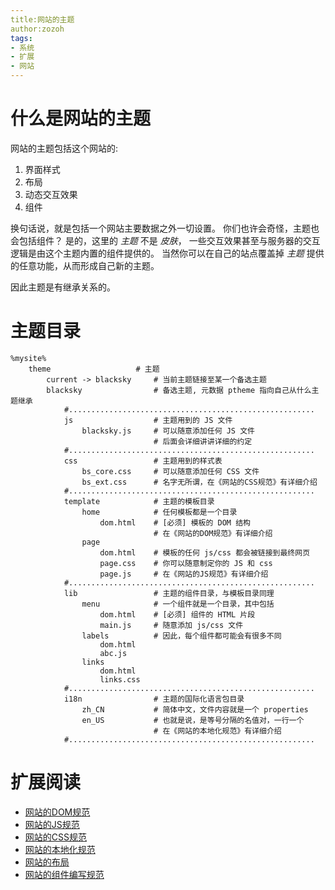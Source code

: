 ```yaml
---
title:网站的主题
author:zozoh
tags:
- 系统
- 扩展
- 网站
---
```


# 什么是网站的主题

网站的主题包括这个网站的:

1. 界面样式
2. 布局
3. 动态交互效果
4. 组件

换句话说，就是包括一个网站主要数据之外一切设置。 你们也许会奇怪，主题也会包括组件？
是的，这里的 *主题* 不是 *皮肤*，
一些交互效果甚至与服务器的交互逻辑是由这个主题内置的组件提供的。
当然你可以在自己的站点覆盖掉 *主题* 提供的任意功能，从而形成自己新的主题。

因此主题是有继承关系的。

# 主题目录

```
%mysite%
    theme                   # 主题
        current -> blacksky     # 当前主题链接至某一个备选主题
        blacksky                # 备选主题, 元数据 ptheme 指向自己从什么主题继承
            #.......................................................
            js                  # 主题用到的 JS 文件
                blacksky.js     # 可以随意添加任何 JS 文件
                                # 后面会详细讲讲详细的约定
            #.......................................................
            css                 # 主题用到的样式表
                bs_core.css     # 可以随意添加任何 CSS 文件
                bs_ext.css      # 名字无所谓，在《网站的CSS规范》有详细介绍
            #.......................................................
            template            # 主题的模板目录
                home            # 任何模板都是一个目录
                    dom.html    # [必须] 模板的 DOM 结构
                                # 在《网站的DOM规范》有详细介绍
                page            
                    dom.html    # 模板的任何 js/css 都会被链接到最终网页
                    page.css    # 你可以随意制定你的 JS 和 css
                    page.js     # 在《网站的JS规范》有详细介绍
            #.......................................................
            lib                 # 主题的组件目录，与模板目录同理
                menu            # 一个组件就是一个目录，其中包括
                    dom.html    # [必须] 组件的 HTML 片段
                    main.js     # 随意添加 js/css 文件
                labels          # 因此，每个组件都可能会有很多不同
                    dom.html
                    abc.js
                links
                    dom.html
                    links.css
            #.......................................................
            i18n                # 主题的国际化语言包目录
                zh_CN           # 简体中文，文件内容就是一个 properties
                en_US           # 也就是说，是等号分隔的名值对，一行一个
                                # 在《网站的本地化规范》有详细介绍
            #.......................................................
```


# 扩展阅读

* [网站的DOM规范][dom]
* [网站的JS规范][js]
* [网站的CSS规范][css]
* [网站的本地化规范][i18n]
* [网站的布局][theme]
* [网站的组件编写规范][lib]


[theme]:  ext_site_theme.md      "网站的主题"
[dom]:    ext_site_rule_dom.md   "网站的DOM规范"
[js]:     ext_site_rule_js.md    "网站的JS规范"
[css]:    ext_site_rule_css.md   "网站的CSS规范"
[i18n]:   ext_site_rule_i18n.md  "网站的本地化规范"
[layout]: ext_site_layout.md     "网站的布局"
[lib]:    ext_site_lib.md        "网站的组件编写规范"


